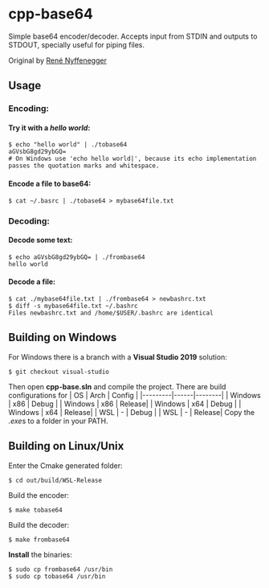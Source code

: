# cpp-base64

Simple base64 encoder/decoder. Accepts input from STDIN and outputs to STDOUT, specially useful for piping files.

Original by [René Nyffenegger](https://renenyffenegger.ch)

## Usage

### Encoding:
#### Try it with a *hello world*:
```
$ echo "hello world" | ./tobase64
aGVsbG8gd29ybGQ=
# On Windows use 'echo hello world|', because its echo implementation passes the quotation marks and whitespace.
```
#### Encode a file to base64:
```
$ cat ~/.basrc | ./tobase64 > mybase64file.txt
```

### Decoding:
#### Decode some text:
```
$ echo aGVsbG8gd29ybGQ= | ./frombase64
hello world
```

#### Decode a file:
```
$ cat ./mybase64file.txt | ./frombase64 > newbashrc.txt
$ diff -s mybase64file.txt ~/.bashrc
Files newbashrc.txt and /home/$USER/.bashrc are identical
```

## Building on Windows

For Windows there is a branch with a **Visual Studio 2019** solution:
```
$ git checkout visual-studio
```
Then open **cpp-base.sln** and compile the project. There are build configurations for 
| OS      | Arch | Config |
|---------|------|--------|
| Windows | x86  | Debug  |
| Windows | x86  | Release|
| Windows | x64  | Debug  |
| Windows | x64  | Release|
|   WSL   |   -  | Debug  |
|   WSL   |   -  | Release|
Copy the *.exe*s to a folder in your PATH.

## Building on Linux/Unix
Enter the Cmake generated folder:
```
$ cd out/build/WSL-Release
```
Build the encoder:
```
$ make tobase64
```
Build the decoder:
```
$ make frombase64
```

**Install** the binaries:
```
$ sudo cp frombase64 /usr/bin
$ sudo cp tobase64 /usr/bin
```